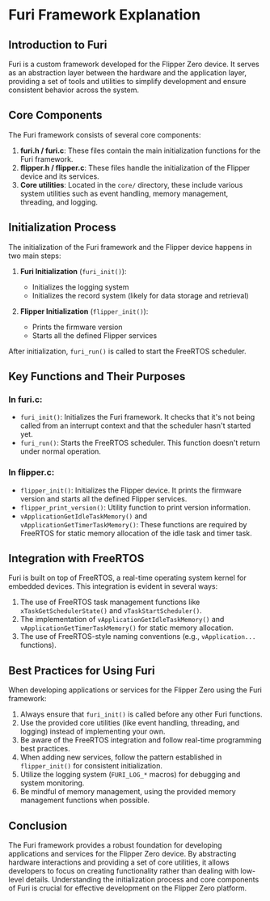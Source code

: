 # Furi Framework Explanation

## Introduction to Furi

Furi is a custom framework developed for the Flipper Zero device. It serves as an abstraction layer between the hardware and the application layer, providing a set of tools and utilities to simplify development and ensure consistent behavior across the system.

## Core Components

The Furi framework consists of several core components:

1. **furi.h / furi.c**: These files contain the main initialization functions for the Furi framework.
2. **flipper.h / flipper.c**: These files handle the initialization of the Flipper device and its services.
3. **Core utilities**: Located in the `core/` directory, these include various system utilities such as event handling, memory management, threading, and logging.

## Initialization Process

The initialization of the Furi framework and the Flipper device happens in two main steps:

1. **Furi Initialization** (`furi_init()`):
   - Initializes the logging system
   - Initializes the record system (likely for data storage and retrieval)

2. **Flipper Initialization** (`flipper_init()`):
   - Prints the firmware version
   - Starts all the defined Flipper services

After initialization, `furi_run()` is called to start the FreeRTOS scheduler.

## Key Functions and Their Purposes

### In furi.c:

- `furi_init()`: Initializes the Furi framework. It checks that it's not being called from an interrupt context and that the scheduler hasn't started yet.
- `furi_run()`: Starts the FreeRTOS scheduler. This function doesn't return under normal operation.

### In flipper.c:

- `flipper_init()`: Initializes the Flipper device. It prints the firmware version and starts all the defined Flipper services.
- `flipper_print_version()`: Utility function to print version information.
- `vApplicationGetIdleTaskMemory()` and `vApplicationGetTimerTaskMemory()`: These functions are required by FreeRTOS for static memory allocation of the idle task and timer task.

## Integration with FreeRTOS

Furi is built on top of FreeRTOS, a real-time operating system kernel for embedded devices. This integration is evident in several ways:

1. The use of FreeRTOS task management functions like `xTaskGetSchedulerState()` and `vTaskStartScheduler()`.
2. The implementation of `vApplicationGetIdleTaskMemory()` and `vApplicationGetTimerTaskMemory()` for static memory allocation.
3. The use of FreeRTOS-style naming conventions (e.g., `vApplication...` functions).

## Best Practices for Using Furi

When developing applications or services for the Flipper Zero using the Furi framework:

1. Always ensure that `furi_init()` is called before any other Furi functions.
2. Use the provided core utilities (like event handling, threading, and logging) instead of implementing your own.
3. Be aware of the FreeRTOS integration and follow real-time programming best practices.
4. When adding new services, follow the pattern established in `flipper_init()` for consistent initialization.
5. Utilize the logging system (`FURI_LOG_*` macros) for debugging and system monitoring.
6. Be mindful of memory management, using the provided memory management functions when possible.

## Conclusion

The Furi framework provides a robust foundation for developing applications and services for the Flipper Zero device. By abstracting hardware interactions and providing a set of core utilities, it allows developers to focus on creating functionality rather than dealing with low-level details. Understanding the initialization process and core components of Furi is crucial for effective development on the Flipper Zero platform.